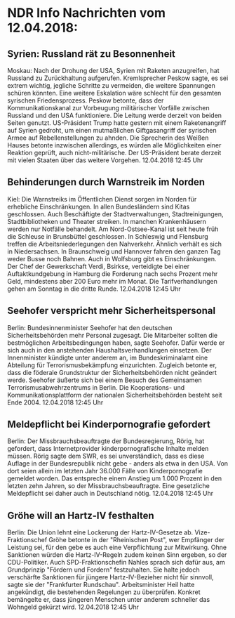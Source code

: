 # NDR Info Nachrichten vom 12.04.2018:


## Syrien: Russland rät zu Besonnenheit
Moskau: Nach der Drohung der USA, Syrien mit Raketen anzugreifen, hat Russland zu Zurückhaltung aufgerufen. Kremlsprecher Peskow sagte, es sei extrem wichtig, jegliche Schritte zu vermeiden, die weitere Spannungen schüren könnten. Eine weitere Eskalation wäre schlecht für den gesamten syrischen Friedensprozess. Peskow betonte, dass der Kommunikationskanal zur Vorbeugung militärischer Vorfälle zwischen Russland und den USA funktioniere. Die Leitung werde derzeit von beiden Seiten genutzt. US-Präsident Trump hatte gestern mit einem Raketenangriff auf Syrien gedroht, um einen mutmaßlichen Giftgasangriff der syrischen Armee auf Rebellenstellungen zu ahnden. Die Sprecherin des Weißen Hauses betonte inzwischen allerdings, es würden  alle Möglichkeiten einer Reaktion geprüft, auch nicht-militärische. Der US-Präsident berate derzeit mit vielen Staaten über das weitere Vorgehen. 12.04.2018 12:45 Uhr 

## Behinderungen durch Warnstreik im Norden
Kiel: Die Warnstreiks im Öffentlichen Dienst sorgen im Norden für erhebliche Einschränkungen. In allen Bundesländern sind Kitas geschlossen. Auch Beschäftigte der Stadtverwaltungen, Stadtreinigungen, Stadtbibliotheken und Theater streiken. In manchen Krankenhäusern werden nur Notfälle behandelt. Am Nord-Ostsee-Kanal ist seit heute früh die Schleuse in Brunsbüttel geschlossen. In Schleswig und Flensburg treffen die Arbeitsniederlegungen den Nahverkehr. Ähnlich verhält es sich in Niedersachsen. In Braunschweig und Hannover fahren den ganzen Tag weder Busse noch Bahnen. Auch in Wolfsburg gibt es Einschränkungen. Der Chef der Gewerkschaft Verdi, Bsirkse, verteidigte bei einer Auftaktkundgebung in Hamburg die Forderung nach sechs Prozent mehr Geld, mindestens aber 200 Euro mehr im Monat. Die Tarifverhandlungen gehen am Sonntag in die dritte Runde. 12.04.2018 12:45 Uhr 

## Seehofer verspricht mehr Sicherheitspersonal
Berlin: Bundesinnenminister Seehofer hat den deutschen Sicherheitsbehörden mehr Personal zugesagt. Die Mitarbeiter sollten die bestmöglichen Arbeitsbedingungen haben, sagte Seehofer. Dafür werde er sich auch in den anstehenden Haushaltsverhandlungen einsetzen. Der Innenminister kündigte unter anderem an, im Bundeskriminalamt eine Abteilung für Terrorismusbekämpfung einzurichten. Zugleich betonte er, dass die föderale Grundstruktur der Sicherheitsbehörden nicht geändert werde. Seehofer äußerte sich bei einem Besuch des Gemeinsamen Terrorismusabwehrzentrums in Berlin. Die Kooperations- und Kommunikationsplattform der nationalen Sicherheitsbehörden besteht seit Ende 2004. 12.04.2018 12:45 Uhr 

## Meldepflicht bei Kinderpornografie gefordert
Berlin: Der Missbrauchsbeauftragte der Bundesregierung, Rörig, hat gefordert, dass Internetprovider kinderpornografische Inhalte melden müssen. Rörig sagte dem SWR, es sei unverständlich, dass es diese Auflage in der Bundesrepublik nicht gebe - anders als etwa in den USA. Von dort seien allein im letzten Jahr 36.000 Fälle von Kinderpornografie gemeldet worden. Das entspreche einem Anstieg um 1.000 Prozent in den letzten zehn Jahren, so der Missbrauchsbeauftragte. Eine gesetzliche Meldepflicht sei daher auch in Deutschland nötig. 12.04.2018 12:45 Uhr 

## Gröhe will an Hartz-IV festhalten
Berlin: Die Union lehnt eine Lockerung der Hartz-IV-Gesetze ab. Vize-Fraktionschef Gröhe betonte in der "Rheinischen Post", wer Empfänger der Leistung sei, für den gebe es auch eine Verpflichtung zur Mitwirkung. Ohne Sanktionen würden die Hartz-IV-Regeln zudem keinen Sinn ergeben, so der CDU-Politiker. Auch SPD-Fraktionschefin Nahles sprach sich dafür aus, am Grundprinzip "Fördern und Fordern" festzuhalten. Sie halte jedoch verschärfte Sanktionen für jüngere Hartz-IV-Bezieher nicht für sinnvoll, sagte sie der "Frankfurter Rundschau". Arbeitsminister Heil hatte angekündigt, die bestehenden Regelungen zu überprüfen. Konkret bemängelte er, dass jüngeren Menschen unter anderem schneller das Wohngeld gekürzt wird. 12.04.2018 12:45 Uhr 
